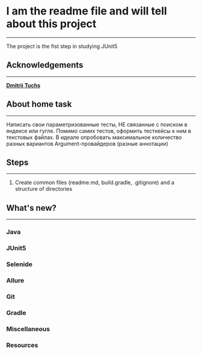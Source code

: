 # I am the readme file and will tell about this project
___
The project is the fist step in studying JUnit5

## Acknowledgements
___
[**Dmitrii Tuchs**](https://github.com/dtuchs)

## About home task
___
Написать свои параметризованные тесты, 
НЕ связанные с поиском в яндексе или гугле. 
Помимо самих тестов, оформить тесткейсы к ним в текстовых файлах.
В идеале опробовать максимальное количество разных 
вариантов Argument-провайдеров (разные аннотации)

## Steps
___
1. Create common files (readme.md, build.gradle, .gitignore) 
and a structure of directories



## What's new?
___
### Java
### JUnit5
### Selenide
### Allure
### Git
### Gradle
### Miscellaneous
### Resources

